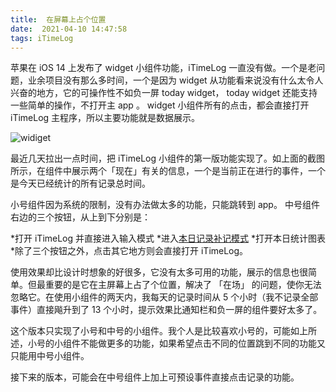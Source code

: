 ```yaml
---
title:  在屏幕上占个位置
date:  2021-04-10 14:47:58
tags: iTimeLog
---
```


苹果在 iOS 14 上发布了 widget 小组件功能，iTimeLog 一直没有做。一个是老问题，业余项目没有那么多时间，一个是因为 widget 从功能看来说没有什么太令人兴奋的地方，它的可操作性不如负一屏 today widget， today widget 还能支持一些简单的操作，不打开主 app 。 widget 小组件所有的点击，都会直接打开 iTimeLog 主程序，所以主要功能就是数据展示。

![widiget][image-1]

最近几天拉出一点时间，把 iTimeLog 小组件的第一版功能实现了。如上面的截图所示，在组件中展示两个「现在」有关的信息，一个是当前正在进行的事件，一个是今天已经统计的所有记录总时间。

小号组件因为系统的限制，没有办法做太多的功能，只能跳转到 app。 中号组件右边的三个按钮，从上到下分别是：

\*打开 iTimeLog 并直接进入输入模式
\*进入[本日记录补记模式]()
\*打开本日统计图表
\*除了三个按钮之外，点击其它地方则会直接打开 iTimeLog。

使用效果却比设计时想象的好很多，它没有太多可用的功能，展示的信息也很简单。但最重要的是它在主屏幕上占了个位置，解决了 「在场」 的问题，使你无法忽略它。在使用小组件的两天内，我每天的记录时间从 5 个小时（我不记录全部事件）直接飚升到了 13 个小时，提示效果比通知栏和负一屏的组件要好太多了。

这个版本只实现了小号和中号的小组件。我个人是比较喜欢小号的，可能如上所述，小号的小组件不能做更多的功能，如果希望点击不同的位置跳到不同的功能又只能用中号小组件。

接下来的版本，可能会在中号组件上加上可预设事件直接点击记录的功能。








[image-1]:	http://image.laihjx.com/blog/appwidget.png
